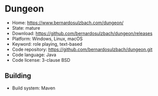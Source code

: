 # Dungeon

- Home: https://www.bernardosulzbach.com/dungeon/
- State: mature
- Download: https://github.com/bernardosulzbach/dungeon/releases
- Platform: Windows, Linux, macOS
- Keyword: role playing, text-based
- Code repository: https://github.com/bernardosulzbach/dungeon.git
- Code language: Java
- Code license: 3-clause BSD

## Building

- Build system: Maven
